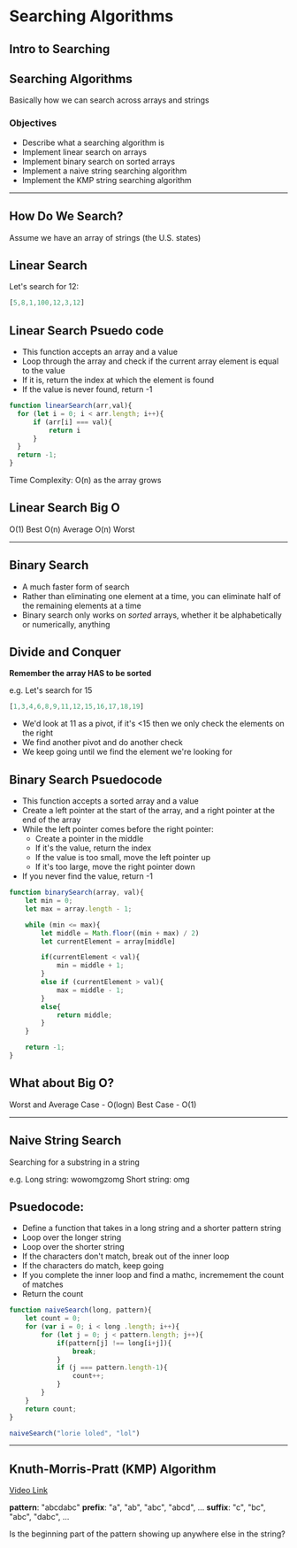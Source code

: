 # Searching Algorithms

## Intro to Searching

## Searching Algorithms

Basically how we can search across arrays and strings

### Objectives
- Describe what a searching algorithm is
- Implement linear search on arrays
- Implement binary search on sorted arrays
- Implement a naive string searching algorithm
- Implement the KMP string searching algorithm

<hr>

## How Do We Search?

Assume we have an array of strings (the U.S. states)

## Linear Search

Let's search for 12: 

```js
[5,8,1,100,12,3,12]
```

## Linear Search Psuedo code
- This function accepts an array and a value
- Loop through the array and check if the current array element is equal to the value
- If it is, return the index at which the element is found
- If the value is never found, return -1

```js
function linearSearch(arr,val){
  for (let i = 0; i < arr.length; i++){
      if (arr[i] === val){
          return i
      }
  }
  return -1;
}
```
Time Complexity: O(n) as the array grows

## Linear Search Big O

O(1) Best
O(n) Average
O(n) Worst

<hr>

## Binary Search
- A much faster form of search
- Rather than eliminating one element at a time, you can eliminate half of the remaining elements at a time
- Binary search only works on *sorted* arrays, whether it be alphabetically or numerically, anything

## Divide and Conquer
**Remember the array HAS to be sorted**

e.g. Let's search for 15

```js
[1,3,4,6,8,9,11,12,15,16,17,18,19]
```
- We'd look at 11 as a pivot, if it's <15 then we only check the elements on the right
- We find another pivot and do another check
- We keep going until we find the element we're looking for

## Binary Search Psuedocode
- This function accepts a sorted array and a value
- Create a left pointer at the start of the array, and a right pointer at the end of the array
- While the left pointer comes before the right pointer:
    - Create a pointer in the middle
    - If it's the value, return the index
    - If the value is too small, move the left pointer up
    - If it's too large, move the right pointer down
- If you never find the value, return -1

```js
function binarySearch(array, val){
    let min = 0;
    let max = array.length - 1;

    while (min <= max){
        let middle = Math.floor((min + max) / 2)
        let currentElement = array[middle]

        if(currentElement < val){
            min = middle + 1; 
        }
        else if (currentElement > val){
            max = middle - 1;
        }
        else{
            return middle;
        }
    }

    return -1;
}
```

## What about Big O?

Worst and Average Case - O(logn)
Best Case - O(1)

<hr>

## Naive String Search

Searching for a substring in a string

e.g.
Long string: wowomgzomg
Short string: omg


## Psuedocode:
- Define a function that takes in a long string and a shorter pattern string
- Loop over the longer string
- Loop over the shorter string
- If the characters don't match, break out of the inner loop
- If the characters do match, keep going
- If you complete the inner loop and find a mathc, incremement the count of matches
- Return the count

```js
function naiveSearch(long, pattern){
    let count = 0;
    for (var i = 0; i < long .length; i++){
        for (let j = 0; j < pattern.length; j++){
            if(pattern[j] !== long[i+j]){
                break;
            }
            if (j === pattern.length-1){
                count++;
            }
        }
    }
    return count;
}

naiveSearch("lorie loled", "lol")
```

<hr>

## Knuth-Morris-Pratt (KMP) Algorithm

[Video Link](https://youtu.be/V5-7GzOfADQ)

**pattern**: "abcdabc"
**prefix**: "a", "ab", "abc", "abcd", ...
**suffix**: "c", "bc", "abc", "dabc", ...

Is the beginning part of the pattern showing up anywhere else in the string?

